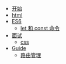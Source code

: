 <!-- docs/_sidebar.md -->

* [开始](/)
* [html](/docs/html.md)
* [ES6](https://es6.ruanyifeng.com/)
  * [let 和 const 命令](/docs/es6/chap1.md)
* [面试]()
  * [css](/docs/interview/css.md)
* [Guide](guide.md)
  * [路由管理](guide.md)